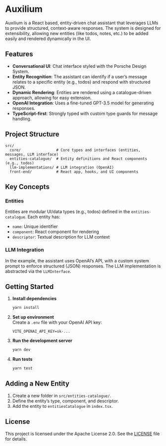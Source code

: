 # Auxilium

Auxilium is a React based, entity-driven chat assistant that leverages LLMs to provide structured, context-aware responses. The system is designed for extensibility, allowing new entities (like todos, notes, etc.) to be added easily and rendered dynamically in the UI.

## Features

- **Conversational UI**: Chat interface styled with the Porsche Design System.
- **Entity Recognition**: The assistant can identify if a user’s message relates to a specific entity (e.g., todos) and respond with structured JSON.
- **Dynamic Rendering**: Entities are rendered using a catalogue-driven approach, allowing for easy extension.
- **OpenAI Integration**: Uses a fine-tuned GPT-3.5 model for generating responses.
- **TypeScript-first**: Strongly typed with custom type guards for message handling.

## Project Structure

```
src/
  core/                # Core types and interfaces (entities, messages, LLM interface)
  entities-catalogue/  # Entity definitions and React components (e.g., todos)
  llm-implementations/ # LLM integration (OpenAI)
  front-end/           # React app, hooks, and UI components
```

## Key Concepts

### Entities

Entities are modular UI/data types (e.g., todos) defined in the `entities-catalogue`. Each entity has:
- `name`: Unique identifier
- `component`: React component for rendering
- `descriptor`: Textual description for LLM context

### LLM Integration

In the example, the assistant uses OpenAI’s API, with a custom system prompt to enforce structured (JSON) responses. The LLM implementation is abstracted via the `LLMInterface`.

## Getting Started

1. **Install dependencies**  
   ```bash
   yarn install
   ```

2. **Set up environment**  
   Create a `.env` file with your OpenAI API key:
   ```
   VITE_OPENAI_API_KEY=sk-...
   ```

3. **Run the development server**  
   ```bash
   yarn dev
   ```

4. **Run tests**  
   ```bash
   yarn test
   ```

## Adding a New Entity

1. Create a new folder in `src/entities-catalogue/`.
2. Define the entity’s type, component, and descriptor.
3. Add the entity to `entitiesCatalogue` in `index.tsx`.

## License

This project is licensed under the Apache License 2.0. See the [LICENSE](LICENSE) file for details.
